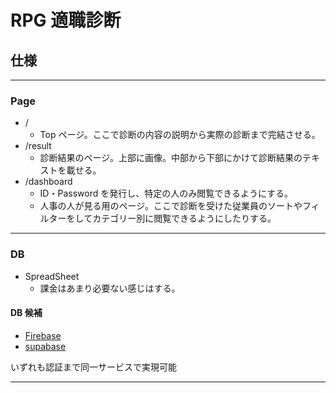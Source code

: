 # RPG 適職診断

## 仕様

---

### Page

- /
  - Top ページ。ここで診断の内容の説明から実際の診断まで完結させる。
- /result
  - 診断結果のページ。上部に画像。中部から下部にかけて診断結果のテキストを載せる。
- /dashboard
  - ID・Password を発行し、特定の人のみ閲覧できるようにする。
  - 人事の人が見る用のページ。ここで診断を受けた従業員のソートやフィルターをしてカテゴリー別に閲覧できるようにしたりする。

---

### DB

- SpreadSheet
  - 課金はあまり必要ない感じはする。

#### DB 候補

- [Firebase](https://supabase.com/pricing)
- [supabase](https://firebase.google.com/pricing?hl=ja)

いずれも認証まで同一サービスで実現可能

---
